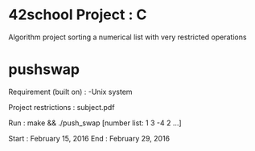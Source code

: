 # 42school Project : C

Algorithm project sorting a numerical list with very restricted operations

# pushswap

Requirement (built on) :
  -Unix system 

Project restrictions : subject.pdf

Run :
  make && ./push_swap [number list: 1 3 -4 2 ...]

Start : February 15, 2016
End : February 29, 2016
